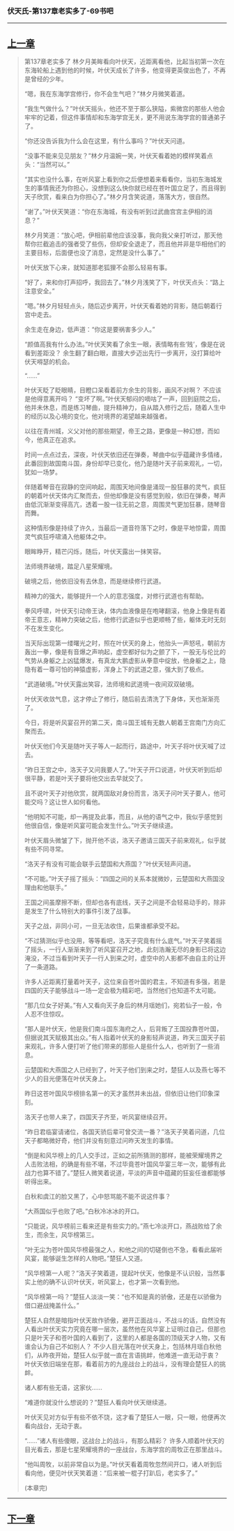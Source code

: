 ### 伏天氏-第137章老实多了-69书吧

--------
[上一章](./f1e9e91114ec73f63e6875b725efe777.md)
--------


>
>
>
>第137章老实多了
>林夕月美眸看向叶伏天，近距离看他，比起当初第一次在东海轮船上遇到他的时候，叶伏天成长了许多，他变得更英俊出色了，不再是曾经的少年。
>
>“嗯，我在东海学宫修行，你不会生气吧？”林夕月微笑着道。
>
>“我生气做什么？”叶伏天摇头，他还不至于那么狭隘，紫微宫的那些人他会牢牢的记着，但这件事情却和东海学宫无关，更不用说东海学宫的普通弟子了。
>
>“你还没告诉我为什么会在这里，有什么事吗？”叶伏天问道。
>
>“没事不能来见见朋友？”林夕月温婉一笑，叶伏天看着她的模样笑着点头：“当然可以。”
>
>“其实也没什么事，在听风宴上看到你之后便想着来看看你，当初东海城发生的事情我还为你担心，没想到这么快你就已经在苍叶国立足了，而且得到天子欣赏，看来白为你担心了。”林夕月含笑说道，落落大方，很自然。
>
>“谢了。”叶伏天笑道：“你在东海城，有没有听到过武曲宫宫主伊相的消息？”
>
>林夕月笑道：“放心吧，伊相前辈他应该没事，我向我父亲打听过，那天他帮你拦截追击的强者受了些伤，但却安全退走了，而且他并非是华相他们的主要目标，后面便也没了消息，定然是没什么事了。”
>
>叶伏天放下心来，就知道那老狐狸不会那么轻易有事。
>
>“好了，来和你打声招呼，我回去了。”林夕月浅笑了下，叶伏天点头：“路上注意安全。”
>
>“嗯。”林夕月轻轻点头，随后迈步离开，叶伏天看着她的背影，随后朝着行宫中走去。
>
>余生走在身边，低声道：“你这是要祸害多少人。”
>
>“颜值高我有什么办法。”叶伏天笑看了余生一眼，表情略有些‘贱’，像是在说看到差距没？
>余生翻了翻白眼，直接大步迈出先行一步离开，没打算给叶伏天嘚瑟的机会。
>
>“……”
>
>叶伏天眨了眨眼睛，目瞪口呆看着前方余生的背影，画风不对啊？
>不应该是他得意离开吗？
>“变坏了啊。”叶伏天郁闷的嘀咕了一声，回到庭院之后，他并未休息，而是练习琴曲，提升精神力，自从踏入修行之后，随着人生中的经历以及心境的变化，他对境界的渴望越来越强者。
>
>以往在青州城，义父对他的那些期望，帝王之路，更像是一种幻想，而如今，他真正在追求。
>
>时间一点点过去，深夜，叶伏天依旧还在弹奏，琴曲中似乎蕴藏许多情绪，此番回到故国南斗国，身份却早已变化，他乃是随叶天子前来观礼，一切，犹如一场梦。
>
>伴随着琴音在寂静的空间响起，周围天地间像是涌现一股狂暴的灵气，疯狂的朝着叶伏天体内汇聚而去，但他却像是没有感觉到般，依旧在弹奏，琴声由低沉渐渐变得高亢，透着一股一往无前之意，周围灵气更加狂暴，随琴音而舞。
>
>这种情形像是持续了许久，当最后一道音符落下之时，像是平地惊雷，周围灵气疯狂呼啸涌入他躯体之中。
>
>眼眸睁开，精芒闪烁，随后，叶伏天露出一抹笑容。
>
>法师境界破境，踏足八星荣耀境。
>
>破境之后，他依旧没有去休息，而是继续修行武道。
>
>精神力的强大，能够提升一个人的意志强度，对修行武道也有帮助。
>
>拳风呼啸，叶伏天引动帝王诀，体内血液像是在咆哮翻滚，他身上像是有着帝王意志，精神力突破之后，他修行武道似乎也更顺畅了些，躯体无时无刻不在发生变化。
>
>当天际出现第一缕曙光之时，照在叶伏天的身上，他抬头一声怒吼，朝前方轰出一拳，像是有音爆之声响起，虚空都好似为之颤了下，一股无与伦比的气势从身躯之上凶猛爆发，有真龙大鹏虚影从拳意中绽放，他身躯之上，隐隐有着一尊可怕的神猿虚影，浑身上下的武道之意，强大到了极点。
>
>“武道破境。”叶伏天露出笑容，法师境和武道境一夜间双双破境。
>
>叶伏天收敛气息，这才停止了修行，随后前去清洗了下身体，天也渐渐亮了。
>
>今日，将是听风宴召开的第二天，南斗国王城有无数人朝着王宫南门方向汇聚而去。
>
>叶伏天他们今天是随叶天子等人一起而行，路途中，叶天子将叶伏天喊了过去。
>
>“昨日王宫之中，洛天子又问我要人了。”叶天子开口说道，叶伏天听到后却很平静，若是叶天子要将他交出去早就交了。
>
>且不说叶天子对他欣赏，就两国敌对身份而言，洛天子问叶天子要人，他可能交吗？这让世人如何看他。
>
>“他明知不可能，却一再提及此事，而且，从他的语气之中，我似乎感觉到他很自信，像是听风宴可能会发生什么。”叶天子继续道。
>
>叶伏天眉头微皱了下，抛开他不谈，洛天子邀请三国天子前来观礼，似乎就有些不同寻常。
>
>“洛天子有没有可能会联手云楚国和大燕国？”叶伏天轻声问道。
>
>“不可能。”叶天子摇了摇头：“四国之间的关系本就微妙，云楚国和大燕国没理由和他联手。”
>
>王国之间虽摩擦不断，但却也各有底线，天子之间是不会轻易动手的，除非是发生了什么特别大的事件引发了战事。
>
>天子之战，非同小可，一旦无法收住，后果谁都承受不起。
>
>“不过猜测似乎也没用，等等看吧，洛天子究竟有什么底气。”叶天子笑着摇了摇头，一行人渐渐来到了听风宴召开之地，此刻浩瀚无尽的身影已将这边淹没，不过当看到叶天子一行人到来之时，虚空中的人影都不由自主的让开了一条道路。
>
>许多人近距离打量着叶天子，这位来自苍叶国的君主，不知道有多强，若是四国的天子能够战斗一场一定会极为精彩吧，当然他们也知道不太可能。
>
>“那几位女子好美。”有人又看向天子身后的林月瑶她们，宛若仙子一般，令人忍不住惊叹。
>
>“那人是叶伏天，他是我们南斗国东海府之人，后背叛了王国投靠苍叶国，但据说其天赋极其出众。”有人指着叶伏天的身影轻声说道，昨天三国天子前来观礼，许多人便打听了他们带来的那些人是些什么人，也听到了一些消息。
>
>云楚国和大燕国之人已经到了，叶天子他们到来之时，楚狂人以及燕七等不少人的目光便落在叶伏天身上。
>
>昨日这苍叶国风华榜排名第一的天才虽然并未出战，但依旧让他们印象深刻。
>
>洛天子也带人来了，四国天子齐至，听风宴继续召开。
>
>“昨日君临宴请诸位，各国天骄后辈可曾交流一番？”洛天子笑着问道，几位天子都略微好奇，他们并没有刻意过问昨天发生的事情。
>
>“倒是和风华榜上的几人交手过，正如之前所猜测的那样，能被荣耀境界之人击败法相，的确是有些不堪，不过毕竟苍叶国风华宴三年一次，能够有此战力也算不错了。”楚狂人微笑着说道，平淡的声音中蕴藏的狂妄任谁都能够听得出来。
>
>白秋和虞江的脸又黑了，心中怒骂能不能不说这件事？
>
>“大燕国似乎也败了吧。”白秋冷冰冰的开口。
>
>“只能说，风华榜前三看来还是有些实力的。”燕七冷淡开口，燕战败给了余生，而余生，风华榜第三。
>
>“叶无尘为苍叶国风华榜最强之人，和他之间的切磋倒也不急，看看此届听风宴，能够诞生怎样的人物吧。”楚狂人又道。
>
>“风华榜第一人呢？”洛天子笑着道，提起叶伏天，他像是不认识般，当然事实上他的确不认识叶伏天，听风宴上，也才第一次看到他。
>
>“风华榜第一吗？”楚狂人淡淡一笑：“也不知是真的骄傲，还是在以骄傲为借口避战掩盖什么。”
>
>楚狂人自然是暗指叶伏天故作骄傲，避开正面战斗，不战斗的话，自然没有人看出叶伏天实力究竟在哪一层次，虽然他在风华宴上证明过自己，但那也只是叶天子和苍叶国的人看到了，这里的人都是各国的顶级天才人物，又有谁会认为自己不如别人？
>不少人目光落在叶伏天身上，包括林月瑶白秋他们，从昨夜开始，楚狂人似乎就一直在言语挑衅，他难道一直无动于衷？
>叶伏天依旧端坐在那，看着前方的九座战台上的战斗，没有理会楚狂人的挑衅。
>
>诸人都有些无语，这家伙……
>
>“难道你就没什么想说的？”楚狂人看向叶伏天继续道。
>
>叶伏天见对方似乎有些不依不饶，这才看了楚狂人一眼，只一眼，他便再次看向战台，无动于衷。
>
>“……”诸人有些傻眼，这战台上的战斗，有那么精彩？
>许多人顺着叶伏天的目光看去，那是七星荣耀境界的一座战台，东海学宫的周牧正在那里战斗。
>
>“他叫周牧，以前非常自以为是。”叶伏天看着周牧忽然间开口，诸人听到后看向他，便见叶伏天笑着道：“后来被一棍子打趴后，老实多了。”
>
>(本章完)
>
>

--------
[下一章](./014b4f649d09394b0c78bdae2bfef516.md)
--------
